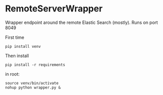 # RemoteServerWrapper
Wrapper endpoint around the remote Elastic Search (mostly). Runs on port 8049

First time
```
pip install venv
```
Then install
```
pip install -r requirements
```
in root:
```
source venv/bin/activate
nohup python wrapper.py &
```
